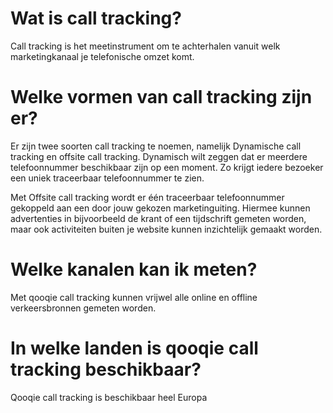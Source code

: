 <!-- TITLE: Call Tracking -->


# Wat is call tracking?
Call tracking is het meetinstrument om te achterhalen vanuit welk marketingkanaal je telefonische omzet komt.
# Welke vormen van call tracking zijn er?
Er zijn twee soorten call tracking te noemen, namelijk Dynamische call tracking en offsite call tracking. Dynamisch wilt zeggen dat er meerdere telefoonnummer beschikbaar zijn op een moment. Zo krijgt iedere bezoeker een uniek traceerbaar telefoonnummer te zien. 

Met Offsite call tracking wordt er één traceerbaar telefoonnummer gekoppeld aan een door jouw gekozen marketinguiting. Hiermee kunnen advertenties in bijvoorbeeld de krant of een tijdschrift gemeten worden, maar ook activiteiten buiten je website kunnen inzichtelijk gemaakt worden. 
# Welke kanalen kan ik meten?
Met qooqie call tracking kunnen vrijwel alle online en offline verkeersbronnen gemeten worden.
# In welke landen is qooqie call tracking beschikbaar?
Qooqie call tracking is beschikbaar heel Europa
